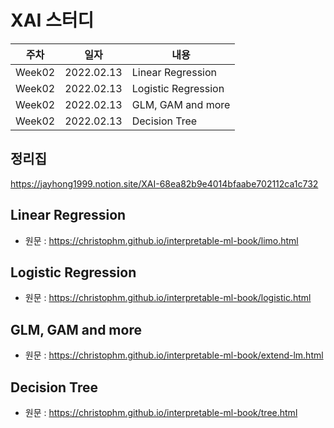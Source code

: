 # XAI 스터디

|주차|일자|내용|
|---|---|---|
|Week02|2022.02.13|Linear Regression|
|Week02|2022.02.13|Logistic Regression|
|Week02|2022.02.13|GLM, GAM and more|
|Week02|2022.02.13|Decision Tree|

## 정리집
https://jayhong1999.notion.site/XAI-68ea82b9e4014bfaabe702112ca1c732

## Linear Regression
- 원문 : https://christophm.github.io/interpretable-ml-book/limo.html

## Logistic Regression
- 원문 : https://christophm.github.io/interpretable-ml-book/logistic.html

## GLM, GAM and more
- 원문 : https://christophm.github.io/interpretable-ml-book/extend-lm.html

## Decision Tree
- 원문 : https://christophm.github.io/interpretable-ml-book/tree.html

